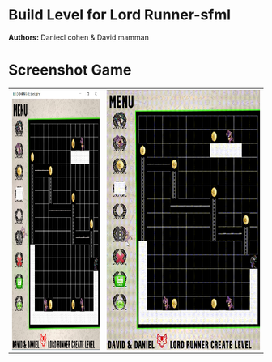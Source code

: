 # Build Level for Lord Runner-sfml
**Authors:** Daniecl cohen & David mamman
# Screenshot Game
<table align="center">
   <tr>
    <td>
      <img src="./examples/editLevel.png" alt="editLevel.png" width="343" height="514"/>
    </td>
	<td>
      <img src="./examples/editLevel.gif" alt="editLevel.gif" width="600" height="514"/>
    </td>
  </tr>
</table>

